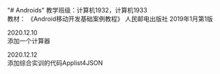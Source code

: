 ﻿"# Androids" 
 教学班级：计算机1932，计算机1933  
教材：
《Android移动开发基础案例教程》 
人民邮电出版社 
2019年1月第1版

2020.12.10   
添加一个计算器   

2020.12.12  
添加综合实训的代码Applist4JSON


